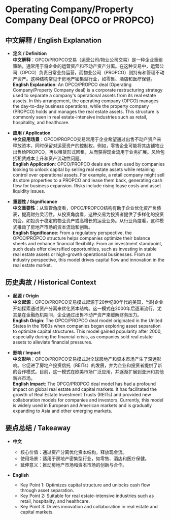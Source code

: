 # Operating Company/Property Company Deal (OPCO or PROPCO)

## 中文解释 / English Explanation

* **定义 / Definition**  
  **中文解释**：OPCO/PROPCO交易（运营公司/物业公司交易）是一种企业重组策略，通常用于将企业的运营资产和不动产资产分离。在这种交易中，运营公司（OPCO）负责日常业务运营，而物业公司（PROPCO）则持有和管理不动产资产。这种结构常见于房地产密集型行业，如零售、酒店和医疗保健。  
  **English Explanation**: An OPCO/PROPCO deal (Operating Company/Property Company deal) is a corporate restructuring strategy used to separate a company's operational assets from its real estate assets. In this arrangement, the operating company (OPCO) manages the day-to-day business operations, while the property company (PROPCO) holds and manages the real estate assets. This structure is commonly seen in real estate-intensive industries such as retail, hospitality, and healthcare.

* **应用 / Application**  
  **中文应用场景**：OPCO/PROPCO交易常用于企业希望通过出售不动产资产来释放资本，同时保留对运营资产的控制权。例如，零售企业可能将其店铺物业出售给PROPCO，再以租赁形式回租，从而获得现金流用于业务扩展。风险包括租赁成本上升和资产流动性问题。  
  **English Application**: OPCO/PROPCO deals are often used by companies looking to unlock capital by selling real estate assets while retaining control over operational assets. For example, a retail company might sell its store properties to a PROPCO and lease them back, generating cash flow for business expansion. Risks include rising lease costs and asset liquidity issues.

* **重要性 / Significance**  
  **中文重要性**：从监管角度看，OPCO/PROPCO结构有助于企业优化资产负债表，提高财务灵活性。从投资角度看，这种交易为投资者提供了多样化的投资机会，如投资于稳定的物业资产或高增长的运营业务。从行业角度看，这种模式推动了房地产市场的资本流动和创新。  
  **English Significance**: From a regulatory perspective, the OPCO/PROPCO structure helps companies optimize their balance sheets and enhance financial flexibility. From an investment standpoint, such deals offer diversified opportunities, such as investing in stable real estate assets or high-growth operational businesses. From an industry perspective, this model drives capital flow and innovation in the real estate market.

## 历史典故 / Historical Context

* **起源 / Origin**  
  **中文起源**：OPCO/PROPCO交易模式起源于20世纪80年代的美国，当时企业开始探索通过资产分离来优化资本结构。这一模式在2000年后逐渐流行，尤其是在金融危机期间，企业通过出售不动产资产来缓解财务压力。  
  **English Origin**: The OPCO/PROPCO deal model originated in the United States in the 1980s when companies began exploring asset separation to optimize capital structures. This model gained popularity after 2000, especially during the financial crisis, as companies sold real estate assets to alleviate financial pressures.

* **影响 / Impact**  
  **中文影响**：OPCO/PROPCO交易模式对全球房地产和资本市场产生了深远影响。它促进了房地产投资信托（REITs）的发展，并为企业和投资者提供了新的合作模式。目前，这一模式在欧美市场广泛应用，并逐渐扩展到亚洲和其他新兴市场。  
  **English Impact**: The OPCO/PROPCO deal model has had a profound impact on global real estate and capital markets. It has facilitated the growth of Real Estate Investment Trusts (REITs) and provided new collaboration models for companies and investors. Currently, this model is widely used in European and American markets and is gradually expanding to Asia and other emerging markets.

## 要点总结 / Takeaway

* **中文**  
  - 核心价值：通过资产分离优化资本结构，释放现金流。  
  - 使用场景：适用于房地产密集型行业，如零售、酒店和医疗保健。  
  - 延伸意义：推动房地产市场和资本市场的创新与合作。  

* **English**  
  - Key Point 1: Optimizes capital structure and unlocks cash flow through asset separation.  
  - Key Point 2: Suitable for real estate-intensive industries such as retail, hospitality, and healthcare.  
  - Key Point 3: Drives innovation and collaboration in real estate and capital markets.